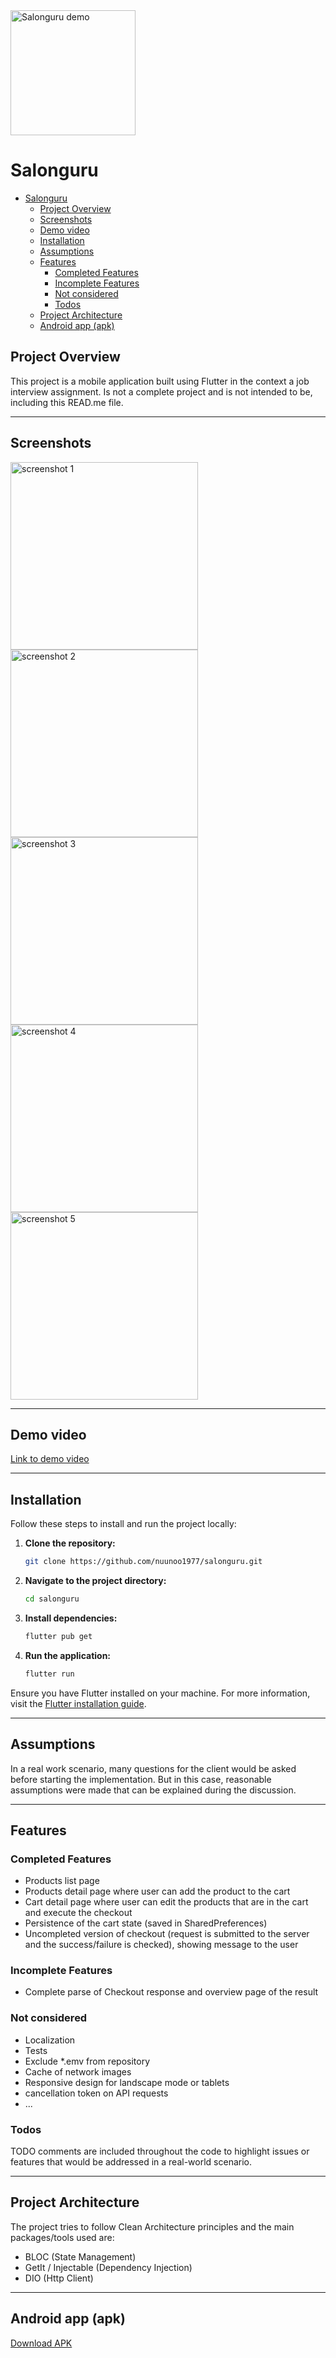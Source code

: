 <img src="assets/icon/icon.png" alt="Salonguru demo" width="200"/>

# Salonguru

<!-- TOC -->

- [Salonguru](#salonguru)
  - [Project Overview](#project-overview)
  - [Screenshots](#screenshots)
  - [Demo video](#demo-video)
  - [Installation](#installation)
  - [Assumptions](#assumptions)
  - [Features](#features)
    - [Completed Features](#completed-features)
    - [Incomplete Features](#incomplete-features)
    - [Not considered](#not-considered)
    - [Todos](#todos)
  - [Project Architecture](#project-architecture)
  - [Android app (apk)](#android-app-apk)

<!-- /TOC -->

## Project Overview

This project is a mobile application built using Flutter in the context a job interview assignment. Is not a complete project and is not intended to be, including this READ.me file.

---

## Screenshots

<img src="demo/1.jpg" alt="screenshot 1" width="300"/>
<img src="demo/2.jpg" alt="screenshot 2" width="300"/>
<img src="demo/3.jpg" alt="screenshot 3" width="300"/>
<img src="demo/4.jpg" alt="screenshot 4" width="300"/>
<img src="demo/5.jpg" alt="screenshot 5" width="300"/>


---

## Demo video

[Link to demo video](demo/demo.mp4)

---

## Installation

Follow these steps to install and run the project locally:

1. **Clone the repository:**

   ```bash
   git clone https://github.com/nuunoo1977/salonguru.git
   ```

2. **Navigate to the project directory:**

   ```bash
   cd salonguru
   ```

3. **Install dependencies:**

   ```bash
   flutter pub get
   ```

4. **Run the application:**

   ```bash
   flutter run
   ```

Ensure you have Flutter installed on your machine. For more information, visit the [Flutter installation guide](https://flutter.dev/docs/get-started/install).


---

## Assumptions

In a real work scenario, many questions for the client would be asked before starting the implementation. But in this case, reasonable assumptions were made that can be explained during the discussion.

---

## Features

### Completed Features

- Products list page
- Products detail page where user can add the product to the cart
- Cart detail page where user can edit the products that are in the cart and execute the checkout
- Persistence of the cart state (saved in SharedPreferences)
- Uncompleted version of checkout (request is submitted to the server and the success/failure is checked), showing message to the user

### Incomplete Features

- Complete parse of Checkout response and overview page of the result

### Not considered

- Localization
- Tests
- Exclude *.emv from repository
- Cache of network images
- Responsive design for landscape mode or tablets
- cancellation token on API requests
- ...

### Todos

TODO comments are included throughout the code to highlight issues or features that would be addressed in a real-world scenario.

---

## Project Architecture

The project tries to follow Clean Architecture principles and the main packages/tools used are:

* BLOC (State Management)
* GetIt / Injectable (Dependency Injection)
* DIO (Http Client)


---

## Android app (apk)

[Download APK](demo/salonguru.apk)

